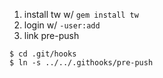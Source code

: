 1. install tw w/ `gem install tw`
2. login w/ `-user:add`
3. link pre-push

```
$ cd .git/hooks
$ ln -s ../../.githooks/pre-push
```
